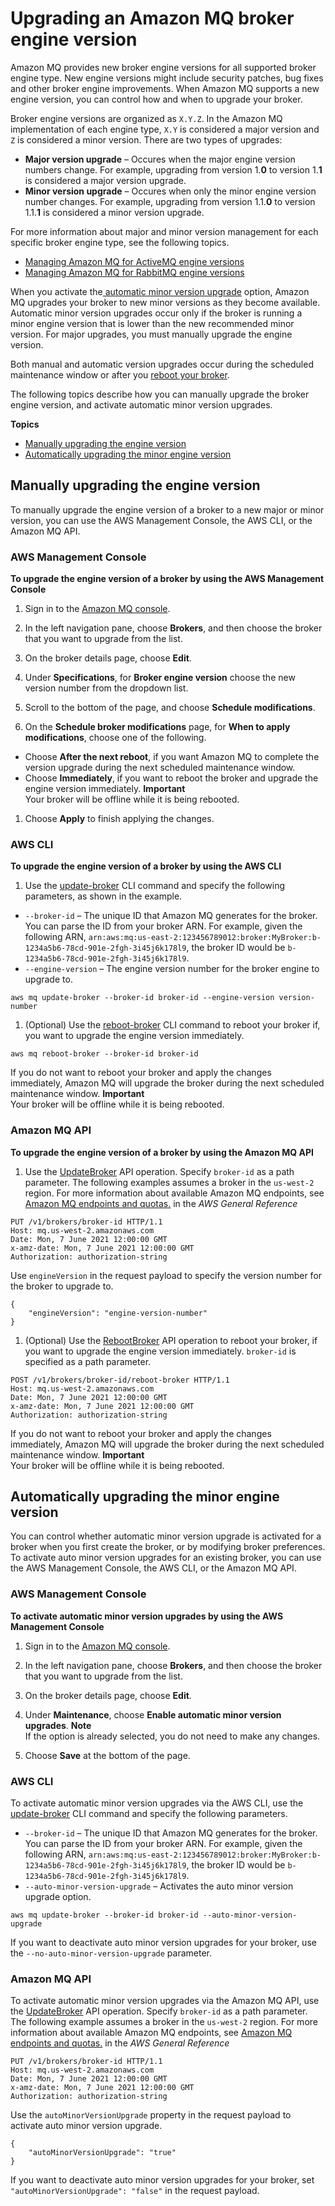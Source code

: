 # Upgrading an Amazon MQ broker engine version<a name="upgrading-brokers"></a>

 Amazon MQ provides new broker engine versions for all supported broker engine type\. New engine versions might include security patches, bug fixes and other broker engine improvements\. When Amazon MQ supports a new engine version, you can control how and when to upgrade your broker\. 

 Broker engine versions are organized as `X.Y.Z`\. In the Amazon MQ implementation of each engine type, `X.Y` is considered a major version and `Z` is considered a minor version\. There are two types of upgrades: 
+ **Major version upgrade** – Occures when the major engine version numbers change\. For example, upgrading from version 1\.**0** to version 1\.**1** is considered a major version upgrade\. 
+ **Minor version upgrade** – Occures when only the minor engine version number changes\. For example, upgrading from version 1\.1\.**0** to version 1\.1\.**1** is considered a minor version upgrade\. 

 For more information about major and minor version management for each specific broker engine type, see the following topics\. 
+ [Managing Amazon MQ for ActiveMQ engine versions](activemq-version-management.md)
+ [Managing Amazon MQ for RabbitMQ engine versions](rabbitmq-version-management.md)

When you activate the[ automatic minor version upgrade](https://docs.aws.amazon.com/amazon-mq/latest/api-reference/brokers-broker-id.html#brokers-broker-id-prop-updatebrokerinput-autominorversionupgrade) option, Amazon MQ upgrades your broker to new minor versions as they become available\. Automatic minor version upgrades occur only if the broker is running a minor engine version that is lower than the new recommended minor version\. For major upgrades, you must manually upgrade the engine version\. 

 Both manual and automatic version upgrades occur during the scheduled maintenance window or after you [reboot your broker](amazon-mq-rebooting-broker.md)\.

The following topics describe how you can manually upgrade the broker engine version, and activate automatic minor version upgrades\.

**Topics**
+ [Manually upgrading the engine version](#upgrading-brokers-manual-upgrades)
+ [Automatically upgrading the minor engine version](#upgrading-brokers-automatic-upgrades)

## Manually upgrading the engine version<a name="upgrading-brokers-manual-upgrades"></a>

 To manually upgrade the engine version of a broker to a new major or minor version, you can use the AWS Management Console, the AWS CLI, or the Amazon MQ API\. 

### AWS Management Console<a name="upgrading-brokers-manual-upgrades-console"></a>

**To upgrade the engine version of a broker by using the AWS Management Console**

1. Sign in to the [Amazon MQ console](https://console.aws.amazon.com/amazon-mq/)\.

1. In the left navigation pane, choose **Brokers**, and then choose the broker that you want to upgrade from the list\.

1.  On the broker details page, choose **Edit**\. 

1.  Under **Specifications**, for **Broker engine version** choose the new version number from the dropdown list\. 

1. Scroll to the bottom of the page, and choose **Schedule modifications**\.

1.  On the **Schedule broker modifications** page, for **When to apply modifications**, choose one of the following\. 
   +  Choose **After the next reboot**, if you want Amazon MQ to complete the version upgrade during the next scheduled maintenance window\. 
   +  Choose **Immediately**, if you want to reboot the broker and upgrade the engine version immediately\. 
**Important**  
Your broker will be offline while it is being rebooted\.

1.  Choose **Apply** to finish applying the changes\. 

### AWS CLI<a name="upgrading-brokers-manual-upgrades-cli"></a>

**To upgrade the engine version of a broker by using the AWS CLI**

1.  Use the [update\-broker](https://docs.aws.amazon.com/cli/latest/reference/mq/update-broker.html) CLI command and specify the following parameters, as shown in the example\. 
   +  `--broker-id` – The unique ID that Amazon MQ generates for the broker\. You can parse the ID from your broker ARN\. For example, given the following ARN, `arn:aws:mq:us-east-2:123456789012:broker:MyBroker:b-1234a5b6-78cd-901e-2fgh-3i45j6k178l9`, the broker ID would be `b-1234a5b6-78cd-901e-2fgh-3i45j6k178l9`\. 
   +  `--engine-version` – The engine version number for the broker engine to upgrade to\. 

   ```
   aws mq update-broker --broker-id broker-id --engine-version version-number
   ```

1.  \(Optional\) Use the [reboot\-broker](https://docs.aws.amazon.com/cli/latest/reference/mq/reboot-broker.html) CLI command to reboot your broker if, you want to upgrade the engine version immediately\. 

   ```
   aws mq reboot-broker --broker-id broker-id
   ```

   If you do not want to reboot your broker and apply the changes immediately, Amazon MQ will upgrade the broker during the next scheduled maintenance window\.
**Important**  
Your broker will be offline while it is being rebooted\.

### Amazon MQ API<a name="upgrading-brokers-manual-upgrades-api"></a>

**To upgrade the engine version of a broker by using the Amazon MQ API**

1.  Use the [UpdateBroker](https://docs.aws.amazon.com/amazon-mq/latest/api-reference/brokers-broker-id.html#UpdateBroker) API operation\. Specify `broker-id` as a path parameter\. The following examples assumes a broker in the `us-west-2` region\. For more information about available Amazon MQ endpoints, see [Amazon MQ endpoints and quotas\.](https://docs.aws.amazon.com/general/latest/gr/amazon-mq.html#amazon-mq_region) in the *AWS General Reference* 

   ```
   PUT /v1/brokers/broker-id HTTP/1.1
   Host: mq.us-west-2.amazonaws.com
   Date: Mon, 7 June 2021 12:00:00 GMT
   x-amz-date: Mon, 7 June 2021 12:00:00 GMT
   Authorization: authorization-string
   ```

   Use `engineVersion` in the request payload to specify the version number for the broker to upgrade to\.

   ```
   {
       "engineVersion": "engine-version-number"
   }
   ```

1.  \(Optional\) Use the [RebootBroker](https://docs.aws.amazon.com/amazon-mq/latest/api-reference/brokers-broker-id-reboot.html#RebootBroker) API operation to reboot your broker, if you want to upgrade the engine version immediately\. `broker-id` is specified as a path parameter\. 

   ```
   POST /v1/brokers/broker-id/reboot-broker HTTP/1.1
   Host: mq.us-west-2.amazonaws.com
   Date: Mon, 7 June 2021 12:00:00 GMT
   x-amz-date: Mon, 7 June 2021 12:00:00 GMT
   Authorization: authorization-string
   ```

   If you do not want to reboot your broker and apply the changes immediately, Amazon MQ will upgrade the broker during the next scheduled maintenance window\.
**Important**  
Your broker will be offline while it is being rebooted\.

## Automatically upgrading the minor engine version<a name="upgrading-brokers-automatic-upgrades"></a>

 You can control whether automatic minor version upgrade is activated for a broker when you first create the broker, or by modifying broker preferences\. To activate auto minor version upgrades for an existing broker, you can use the AWS Management Console, the AWS CLI, or the Amazon MQ API\. 

### AWS Management Console<a name="upgrading-brokers-automatic-upgrades-console"></a>

**To activate automatic minor version upgrades by using the AWS Management Console**

1. Sign in to the [Amazon MQ console](https://console.aws.amazon.com/amazon-mq/)\.

1. In the left navigation pane, choose **Brokers**, and then choose the broker that you want to upgrade from the list\.

1.  On the broker details page, choose **Edit**\. 

1.  Under **Maintenance**, choose **Enable automatic minor version upgrades**\. 
**Note**  
 If the option is already selected, you do not need to make any changes\. 

1. Choose **Save** at the bottom of the page\.

### AWS CLI<a name="upgrading-brokers-automatic-upgrades-cli"></a>

 To activate automatic minor version upgrades via the AWS CLI, use the [update\-broker](https://docs.aws.amazon.com/cli/latest/reference/mq/update-broker.html) CLI command and specify the following parameters\. 
+  `--broker-id` – The unique ID that Amazon MQ generates for the broker\. You can parse the ID from your broker ARN\. For example, given the following ARN, `arn:aws:mq:us-east-2:123456789012:broker:MyBroker:b-1234a5b6-78cd-901e-2fgh-3i45j6k178l9`, the broker ID would be `b-1234a5b6-78cd-901e-2fgh-3i45j6k178l9`\. 
+  `--auto-minor-version-upgrade` – Activates the auto minor version upgrade option\. 

```
aws mq update-broker --broker-id broker-id --auto-minor-version-upgrade
```

If you want to deactivate auto minor version upgrades for your broker, use the `--no-auto-minor-version-upgrade` parameter\.

### Amazon MQ API<a name="upgrading-brokers-automatic-upgrades-api"></a>

 To activate automatic minor version upgrades via the Amazon MQ API, use the [UpdateBroker](https://docs.aws.amazon.com/amazon-mq/latest/api-reference/brokers-broker-id.html#UpdateBroker) API operation\. Specify `broker-id` as a path parameter\. The following example assumes a broker in the `us-west-2` region\. For more information about available Amazon MQ endpoints, see [Amazon MQ endpoints and quotas\.](https://docs.aws.amazon.com/general/latest/gr/amazon-mq.html#amazon-mq_region) in the *AWS General Reference* 

```
PUT /v1/brokers/broker-id HTTP/1.1
Host: mq.us-west-2.amazonaws.com
Date: Mon, 7 June 2021 12:00:00 GMT
x-amz-date: Mon, 7 June 2021 12:00:00 GMT
Authorization: authorization-string
```

Use the `autoMinorVersionUpgrade` property in the request payload to activate auto minor version upgrade\.

```
{
    "autoMinorVersionUpgrade": "true"
}
```

If you want to deactivate auto minor version upgrades for your broker, set `"autoMinorVersionUpgrade": "false"` in the request payload\.